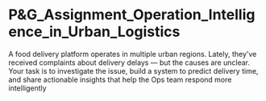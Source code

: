 # P&G_Assignment_Operation_Intelligence_in_Urban_Logistics
 A food delivery platform operates in multiple urban regions. Lately, they've received complaints about delivery  delays — but the causes are unclear. Your task is to investigate the issue, build a system to predict delivery time,  and share actionable insights that help the Ops team respond more intelligently
